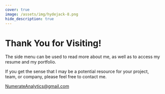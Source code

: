 ```yaml
---
cover: true
image: /assets/img/hydejack-8.png
hide_description: true
---
```


# Thank You for Visiting!

The side menu can be used to read more about me, as well as to access my resume and my portfolio.

If you get the sense that I may be a potential resource for your project, team, or company, please feel free to contact me.

NumerateAnalytics@gmail.com

<!---## First Steps
Please start by reading the [Documentation]{:.heading.flip-title}.
Specifically, the chapters below should be relevant now:

* [Install]{:.heading.flip-title} --- How to install and run Hydejack.
* [Upgrade]{:.heading.flip-title} --- You can skip this if you haven't used Hydejack before.
* [Config]{:.heading.flip-title} --- Once Jekyll is running you can start with basic configuration.
{:.related-posts.faded}

[documentation]: docs/README.md
[install]: docs/install.md
[upgrade]: docs/upgrade.md
[config]: docs/config.md--->
